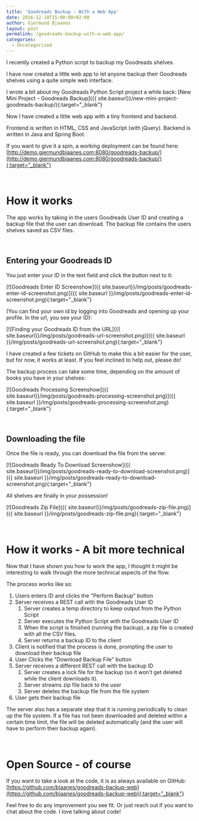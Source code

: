 ```yaml
---
title: 'Goodreads Backup - With a Web App'
date: 2016-12-10T15:00:00+02:00
author: Gjermund Bjaanes
layout: post
permalink: /goodreads-backup-with-a-web-app/
categories:
  - Uncategorized
---
```


I recently created a Python script to backup my Goodreads shelves.

I have now created a little web app to let anyone backup their Goodreads shelves using a quite simple web interface.

<!--more-->

I wrote a bit about my Goodreads Python Script project a while back: [New Mini Project - Goodreads Backup]({{ site.baseurl}}/new-mini-project-goodreads-backup/){:target="_blank"}

Now I have created a little web app with a tiny frontend and backend.

Frontend is written in HTML, CSS and JavaScript (with jQuery). Backend is written in Java and Spring Boot. 

If you want to give it a spin, a working deployment can be found here: [http://demo.gjermundbjaanes.com:8080/goodreads-backup/](http://demo.gjermundbjaanes.com:8080/goodreads-backup/){:target="_blank"}

&nbsp;

# How it works

The app works by taking in the users Goodreads User ID and creating a backup file that the user can download. 
The backup file contains the users shelves saved as CSV files.

&nbsp;

## Entering your Goodreads ID

You just enter your ID in the text field and click the button next to it:

[![Goodreads Enter ID Screenshow]({{ site.baseurl}}/img/posts/goodreads-enter-id-screenshot.png)]({{ site.baseurl }}/img/posts/goodreads-enter-id-screenshot.png){:target="_blank"}

(You can find your own id by logging into Goodreads and opening up your profile. In the url, you see your ID):

[![Finding your Goodreads ID from the URL]({{ site.baseurl}}/img/posts/goodreads-url-screenshot.png)]({{ site.baseurl }}/img/posts/goodreads-url-screenshot.png){:target="_blank"}

I have created a few tickets on GitHub to make this a bit easier for the user, but for now, it works at least. If you feel inclined to help out, please do!

The backup process can take some time, depending on the amount of books you have in your shelves:

[![Goodreads Processing Screenshow]({{ site.baseurl}}/img/posts/goodreads-processing-screenshot.png)]({{ site.baseurl }}/img/posts/goodreads-processing-screenshot.png){:target="_blank"}

&nbsp;

## Downloading the file

Once the file is ready, you can download the file from the server.

[![Goodreads Ready To Download Screenshow]({{ site.baseurl}}/img/posts/goodreads-ready-to-download-screenshot.png)]({{ site.baseurl }}/img/posts/goodreads-ready-to-download-screenshot.png){:target="_blank"}

All shelves are finally in your possession!

[![Goodreads Zip File]({{ site.baseurl}}/img/posts/goodreads-zip-file.png)]({{ site.baseurl }}/img/posts/goodreads-zip-file.png){:target="_blank"}

&nbsp;

# How it works - A bit more technical

Now that I have shown you how to work the app, I thought it might be interesting to walk through the more technical aspects of the flow.

The process works like so:

1. Users enters ID and clicks the "Perform Backup" button
2. Server receives a REST call with the Goodreads User ID
    1. Server creates a temp directory to keep output from the Python Script 
    2. Server executes the Python Script with the Goodreads User ID
    3. When the script is finished (running the backup), a zip file is created with all the CSV files.
    4. Server returns a backup ID to the client
3. Client is notified that the process is done, prompting the user to download their backup file
4. User Clicks the "Download Backup File" button
5. Server receives a different REST call with the backup ID
    1. Server creates a lock file for the backup (so it won't get deleted while the client downloads it).
    2. Server streams zip file back to the user
    3. Server deletes the backup file from the file system
6. User gets their backup file

The server also has a separate step that it is running periodically to clean up the file system. 
If a file has not been downloaded and deleted within a certain time limit, the file will be deleted automatically (and the user will have to perform their backup again).

&nbsp;

# Open Source - of course

If you want to take a look at the code, it is as always available on GitHub: [https://github.com/bjaanes/goodreads-backup-web](https://github.com/bjaanes/goodreads-backup-web){:target="_blank"}

Feel free to do any improvement you see fit. Or just reach out if you want to chat about the code. I love talking about code!